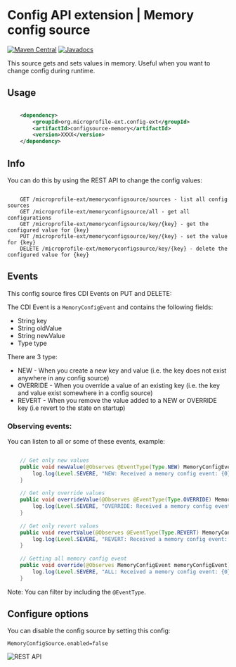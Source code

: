 # Config API extension | Memory config source

[![Maven Central](https://maven-badges.herokuapp.com/maven-central/org.microprofile-ext.config-ext/configsource-memory/badge.svg)](https://maven-badges.herokuapp.com/maven-central/org.microprofile-ext.config-ext/configsource-memory)
[![Javadocs](https://www.javadoc.io/badge/org.microprofile-ext.config-ext/configsource-memory.svg)](https://www.javadoc.io/doc/org.microprofile-ext.config-ext/configsource-memory)

This source gets and sets values in memory. Useful when you want to change config during runtime.

## Usage

```xml

    <dependency>
        <groupId>org.microprofile-ext.config-ext</groupId>
        <artifactId>configsource-memory</artifactId>
        <version>XXXX</version>
    </dependency>

```

## Info

You can do this by using the REST API to change the config values:

```

    GET /microprofile-ext/memoryconfigsource/sources - list all config sources
    GET /microprofile-ext/memoryconfigsource/all - get all configurations
    GET /microprofile-ext/memoryconfigsource/key/{key} - get the configured value for {key}
    PUT /microprofile-ext/memoryconfigsource/key/{key} - set the value for {key}
    DELETE /microprofile-ext/memoryconfigsource/key/{key} - delete the configured value for {key}

```

## Events

This config source fires CDI Events on PUT and DELETE:

The CDI Event is a `MemoryConfigEvent` and contains the following fields: 

* String key
* String oldValue
* String newValue 
* Type type

There are 3 type: 

* NEW - When you create a new key and value (i.e. the key does not exist anywhere in any config source)
* OVERRIDE - When you override a value of an existing key (i.e. the key and value exist somewhere in a config source)
* REVERT - When you remove the value added to a NEW or OVERRIDE key (i.e revert to the state on startup)

### Observing events:

You can listen to all or some of these events, example:

```java

    // Get only new values
    public void newValue(@Observes @EventType(Type.NEW) MemoryConfigEvent memoryConfigEvent){
        log.log(Level.SEVERE, "NEW: Received a memory config event: {0}", memoryConfigEvent);
    }
    
    // Get only override values
    public void overrideValue(@Observes @EventType(Type.OVERRIDE) MemoryConfigEvent memoryConfigEvent){
        log.log(Level.SEVERE, "OVERRIDE: Received a memory config event: {0}", memoryConfigEvent);
    }
    
    // Get only revert values
    public void revertValue(@Observes @EventType(Type.REVERT) MemoryConfigEvent memoryConfigEvent){
        log.log(Level.SEVERE, "REVERT: Received a memory config event: {0}", memoryConfigEvent);
    }
    
    // Getting all memory config event
    public void override(@Observes MemoryConfigEvent memoryConfigEvent){
        log.log(Level.SEVERE, "ALL: Received a memory config event: {0}", memoryConfigEvent);
    }

```

Note: You can filter by including the `@EventType`.

## Configure options

You can disable the config source by setting this config:
    
    MemoryConfigSource.enabled=false

![REST API](https://github.com/microprofile-extensions/config-ext/raw/master/configsource-memory/screenshot.png)
